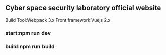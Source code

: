 ## Cyber space security laboratory official website
Build Tool:Webpack 3.x
Front framework:Vuejs 2.x

### start:npm run dev
### build:npm run build